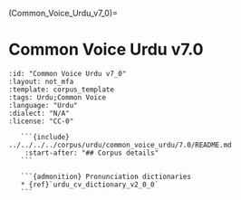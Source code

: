 
(Common_Voice_Urdu_v7_0)=
# Common Voice Urdu v7.0

``````{corpus} Common Voice Urdu v7.0
:id: "Common Voice Urdu v7_0"
:layout: not_mfa
:template: corpus_template
:tags: Urdu;Common Voice
:language: "Urdu"
:dialect: "N/A"
:license: "CC-0"

   ```{include} ../../../../corpus/urdu/common_voice_urdu/7.0/README.md
    :start-after: "## Corpus details"
   ```

   ```{admonition} Pronunciation dictionaries
   * {ref}`urdu_cv_dictionary_v2_0_0`
   ```
``````
